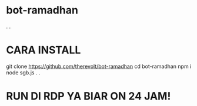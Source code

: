 # bot-ramadhan
.
.
# CARA INSTALL
git clone https://github.com/therevolt/bot-ramadhan
cd bot-ramadhan
npm i
node sgb.js
.
.
# RUN DI RDP YA BIAR ON 24 JAM!
